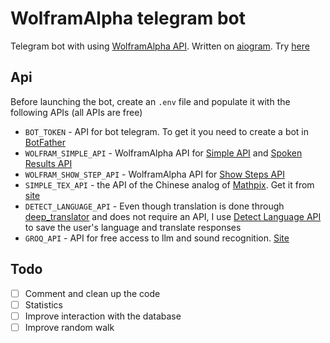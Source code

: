 # WolframAlpha telegram bot
Telegram bot with using [WolframAlpha API](https://products.wolframalpha.com/api/faqs). Written on [aiogram](https://docs.aiogram.dev/en/latest/). Try [here](https://t.me/wolfram_mp_bot)

## Api
Before launching the bot, create an `.env` file and populate it with the following APIs (all APIs are free)

* `BOT_TOKEN` - API for bot telegram. To get it you need to create a bot in [BotFather](https://t.me/BotFather)
* `WOLFRAM_SIMPLE_API` - WolframAlpha API for [Simple API](https://products.wolframalpha.com/simple-api/documentation) and [Spoken Results API](https://products.wolframalpha.com/spoken-results-api/documentation)
* `WOLFRAM_SHOW_STEP_API` - WolframAlpha API for [Show Steps API](https://products.wolframalpha.com/show-steps-api/documentation)
* `SIMPLE_TEX_API` - the API of the Chinese analog of [Mathpix](https://mathpix.com/). Get it from [site](https://simpletex.net/api)
* `DETECT_LANGUAGE_API` - Even though translation is done through [deep_translator](https://pypi.org/project/deep-translator/) and does not require an API, I use [Detect Language API](https://detectlanguage.com/) to save the user's language and translate responses
* `GROQ_API` - API for free access to llm and sound recognition. [Site](https://console.groq.com/login)

## Todo
- [ ] Comment and clean up the code 
- [ ] Statistics
- [ ] Improve interaction with the database
- [ ] Improve random walk
